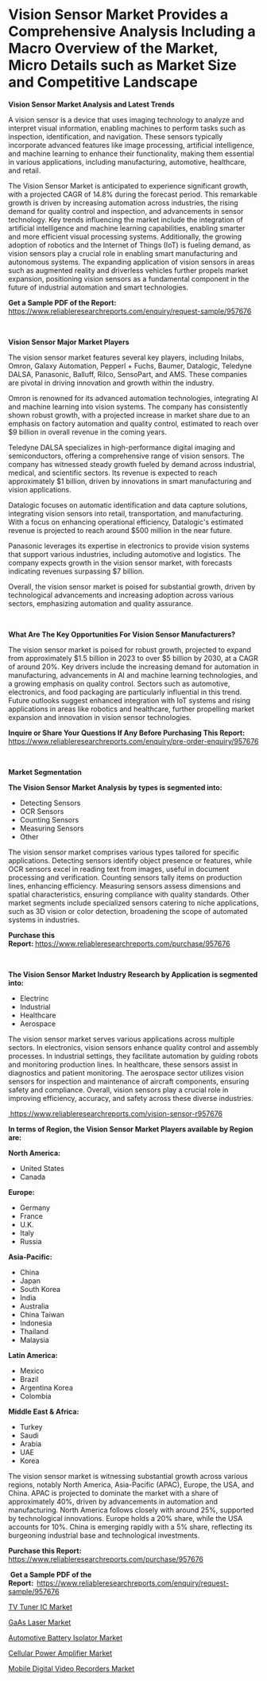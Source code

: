 <p><h1>Vision Sensor Market Provides a Comprehensive Analysis Including a Macro Overview of the Market, Micro Details such as Market Size and Competitive Landscape</h1></p><p><strong>Vision Sensor Market Analysis and Latest Trends</strong></p>
<p><p>A vision sensor is a device that uses imaging technology to analyze and interpret visual information, enabling machines to perform tasks such as inspection, identification, and navigation. These sensors typically incorporate advanced features like image processing, artificial intelligence, and machine learning to enhance their functionality, making them essential in various applications, including manufacturing, automotive, healthcare, and retail.</p><p>The Vision Sensor Market is anticipated to experience significant growth, with a projected CAGR of 14.8% during the forecast period. This remarkable growth is driven by increasing automation across industries, the rising demand for quality control and inspection, and advancements in sensor technology. Key trends influencing the market include the integration of artificial intelligence and machine learning capabilities, enabling smarter and more efficient visual processing systems. Additionally, the growing adoption of robotics and the Internet of Things (IoT) is fueling demand, as vision sensors play a crucial role in enabling smart manufacturing and autonomous systems. The expanding application of vision sensors in areas such as augmented reality and driverless vehicles further propels market expansion, positioning vision sensors as a fundamental component in the future of industrial automation and smart technologies.</p></p>
<p><strong>Get a Sample PDF of the Report:&nbsp;</strong> <a href="https://www.reliableresearchreports.com/enquiry/request-sample/957676?utm_campaign=9&utm_medium=2&utm_source=Github&utm_content=ia&utm_term=06042025&utm_id=vision-sensor">https://www.reliableresearchreports.com/enquiry/request-sample/957676</a></p>
<p>&nbsp;</p>
<p><strong>Vision Sensor Major Market Players</strong></p>
<p><p>The vision sensor market features several key players, including Inilabs, Omron, Galaxy Automation, Pepperl + Fuchs, Baumer, Datalogic, Teledyne DALSA, Panasonic, Balluff, Rilco, SensoPart, and AMS. These companies are pivotal in driving innovation and growth within the industry.</p><p>Omron is renowned for its advanced automation technologies, integrating AI and machine learning into vision systems. The company has consistently shown robust growth, with a projected increase in market share due to an emphasis on factory automation and quality control, estimated to reach over $9 billion in overall revenue in the coming years.</p><p>Teledyne DALSA specializes in high-performance digital imaging and semiconductors, offering a comprehensive range of vision sensors. The company has witnessed steady growth fueled by demand across industrial, medical, and scientific sectors. Its revenue is expected to reach approximately $1 billion, driven by innovations in smart manufacturing and vision applications.</p><p>Datalogic focuses on automatic identification and data capture solutions, integrating vision sensors into retail, transportation, and manufacturing. With a focus on enhancing operational efficiency, Datalogic's estimated revenue is projected to reach around $500 million in the near future.</p><p>Panasonic leverages its expertise in electronics to provide vision systems that support various industries, including automotive and logistics. The company expects growth in the vision sensor market, with forecasts indicating revenues surpassing $7 billion.</p><p>Overall, the vision sensor market is poised for substantial growth, driven by technological advancements and increasing adoption across various sectors, emphasizing automation and quality assurance.</p></p>
<p>&nbsp;</p>
<p><strong>What Are The Key Opportunities For Vision Sensor Manufacturers?</strong></p>
<p><p>The vision sensor market is poised for robust growth, projected to expand from approximately $1.5 billion in 2023 to over $5 billion by 2030, at a CAGR of around 20%. Key drivers include the increasing demand for automation in manufacturing, advancements in AI and machine learning technologies, and a growing emphasis on quality control. Sectors such as automotive, electronics, and food packaging are particularly influential in this trend. Future outlooks suggest enhanced integration with IoT systems and rising applications in areas like robotics and healthcare, further propelling market expansion and innovation in vision sensor technologies.</p></p>
<p><strong>Inquire or Share Your Questions If Any Before Purchasing This Report:</strong> <a href="https://www.reliableresearchreports.com/enquiry/pre-order-enquiry/957676?utm_campaign=9&utm_medium=2&utm_source=Github&utm_content=ia&utm_term=06042025&utm_id=vision-sensor">https://www.reliableresearchreports.com/enquiry/pre-order-enquiry/957676</a></p>
<p>&nbsp;</p>
<p><strong>Market Segmentation</strong></p>
<p><strong>The Vision Sensor Market Analysis by types is segmented into:</strong></p>
<p><ul><li>Detecting Sensors</li><li>OCR Sensors</li><li>Counting Sensors</li><li>Measuring Sensors</li><li>Other</li></ul></p>
<p><p>The vision sensor market comprises various types tailored for specific applications. Detecting sensors identify object presence or features, while OCR sensors excel in reading text from images, useful in document processing and verification. Counting sensors tally items on production lines, enhancing efficiency. Measuring sensors assess dimensions and spatial characteristics, ensuring compliance with quality standards. Other market segments include specialized sensors catering to niche applications, such as 3D vision or color detection, broadening the scope of automated systems in industries.</p></p>
<p><strong>Purchase this Report:&nbsp;</strong><a href="https://www.reliableresearchreports.com/purchase/957676?utm_campaign=9&utm_medium=2&utm_source=Github&utm_content=ia&utm_term=06042025&utm_id=vision-sensor">https://www.reliableresearchreports.com/purchase/957676</a></p>
<p>&nbsp;</p>
<p><strong>The Vision Sensor Market Industry Research by Application is segmented into:</strong></p>
<p><ul><li>Electrinc</li><li>Industrial</li><li>Healthcare</li><li>Aerospace</li></ul></p>
<p><p>The vision sensor market serves various applications across multiple sectors. In electronics, vision sensors enhance quality control and assembly processes. In industrial settings, they facilitate automation by guiding robots and monitoring production lines. In healthcare, these sensors assist in diagnostics and patient monitoring. The aerospace sector utilizes vision sensors for inspection and maintenance of aircraft components, ensuring safety and compliance. Overall, vision sensors play a crucial role in improving efficiency, accuracy, and safety across these diverse industries.</p></p>
<p><a href="https://www.reliableresearchreports.com/vision-sensor-r957676?utm_campaign=9&utm_medium=2&utm_source=Github&utm_content=ia&utm_term=06042025&utm_id=vision-sensor">&nbsp;https://www.reliableresearchreports.com/vision-sensor-r957676</a></p>
<p><strong>In terms of Region, the Vision Sensor Market Players available by Region are:</strong></p>
<p>
    <p> <strong> North America: </strong>
        <ul>
            <li>United States</li>
            <li>Canada</li>
        </ul>
        </p> 
    <p> <strong> Europe: </strong>
        <ul>
            <li>Germany</li>
            <li>France</li>
            <li>U.K.</li>
            <li>Italy</li>
            <li>Russia</li>
        </ul>
        </p> 
    <p> <strong> Asia-Pacific: </strong>
        <ul>
            <li>China</li>
            <li>Japan</li>
            <li>South Korea</li>
            <li>India</li>
            <li>Australia</li>
            <li>China Taiwan</li>
            <li>Indonesia</li>
            <li>Thailand</li>
            <li>Malaysia</li>
        </ul>
        </p> 
    <p> <strong> Latin America: </strong>
        <ul>
            <li>Mexico</li>
            <li>Brazil</li>
            <li>Argentina Korea</li>
            <li>Colombia</li>
        </ul>
        </p> 
    <p> <strong> Middle East & Africa: </strong>
        <ul>
            <li>Turkey</li>
            <li>Saudi</li>
            <li>Arabia</li>
            <li>UAE</li>
            <li>Korea</li>
        </ul>
    </p>
    </p>
<p><p>The vision sensor market is witnessing substantial growth across various regions, notably North America, Asia-Pacific (APAC), Europe, the USA, and China. APAC is projected to dominate the market with a share of approximately 40%, driven by advancements in automation and manufacturing. North America follows closely with around 25%, supported by technological innovations. Europe holds a 20% share, while the USA accounts for 10%. China is emerging rapidly with a 5% share, reflecting its burgeoning industrial base and technological investments.</p></p>
<p><strong>Purchase this Report: </strong><a href="https://www.reliableresearchreports.com/purchase/957676?utm_campaign=9&utm_medium=2&utm_source=Github&utm_content=ia&utm_term=06042025&utm_id=vision-sensor">https://www.reliableresearchreports.com/purchase/957676</a></p>
<p>&nbsp;<strong>Get a Sample PDF of the Report:&nbsp;&nbsp;</strong><a href="https://www.reliableresearchreports.com/enquiry/request-sample/957676?utm_campaign=9&utm_medium=2&utm_source=Github&utm_content=ia&utm_term=06042025&utm_id=vision-sensor">https://www.reliableresearchreports.com/enquiry/request-sample/957676</a></p>
<p><strong></strong></p>
<p><p><a href="https://github.com/azetehhasle/Market-Research-Report-List-1/blob/main/tv-tuner-ic-market.md?utm_campaign=9&utm_medium=2&utm_source=Github&utm_content=ia&utm_term=06042025&utm_id=vision-sensor">TV Tuner IC Market</a></p><p><a href="https://github.com/dovbusmrking/Market-Research-Report-List-1/blob/main/gaas-laser-market.md?utm_campaign=9&utm_medium=2&utm_source=Github&utm_content=ia&utm_term=06042025&utm_id=vision-sensor">GaAs Laser Market</a></p><p><a href="https://github.com/knipsfilip8f/Market-Research-Report-List-1/blob/main/automotive-battery-isolator-market.md?utm_campaign=9&utm_medium=2&utm_source=Github&utm_content=ia&utm_term=06042025&utm_id=vision-sensor">Automotive Battery Isolator Market</a></p><p><a href="https://github.com/hirtzhulstsq/Market-Research-Report-List-1/blob/main/cellular-power-amplifier-market.md?utm_campaign=9&utm_medium=2&utm_source=Github&utm_content=ia&utm_term=06042025&utm_id=vision-sensor">Cellular Power Amplifier Market</a></p><p><a href="https://github.com/ogbadujonito22/Market-Research-Report-List-1/blob/main/mobile-digital-video-recorders-market.md?utm_campaign=9&utm_medium=2&utm_source=Github&utm_content=ia&utm_term=06042025&utm_id=vision-sensor">Mobile Digital Video Recorders Market</a></p></p>